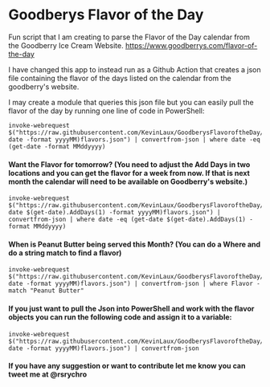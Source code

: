 # Goodberys Flavor of the Day
Fun script that I am creating to parse the Flavor of the Day calendar from the Goodberry Ice Cream Website. https://www.goodberrys.com/flavor-of-the-day

I have changed this app to instead run as a Github Action that creates a json file containing the flavor of the days listed on the calendar from the goodberry's website.

I may create a module that queries this json file but you can easily pull the flavor of the day by running one line of code in PowerShell:

```
invoke-webrequest $("https://raw.githubusercontent.com/KevinLaux/GoodberysFlavoroftheDay/master/$(get-date -format yyyyMM)flavors.json") | convertfrom-json | where date -eq (get-date -format MMddyyyy)
```

#### Want the Flavor for tomorrow? (You need to adjust the Add Days in two locations and you can get the flavor for a week from now. If that is next month the calendar will need to be available on Goodberry's website.)

```
invoke-webrequest $("https://raw.githubusercontent.com/KevinLaux/GoodberysFlavoroftheDay/master/$(get-date $(get-date).AddDays(1) -format yyyyMM)flavors.json") | convertfrom-json | where date -eq (get-date $(get-date).AddDays(1) -format MMddyyyy)
```

#### When is Peanut Butter being served this Month? (You can do a Where and do a string match to find a flavor)

```
invoke-webrequest $("https://raw.githubusercontent.com/KevinLaux/GoodberysFlavoroftheDay/master/$(get-date -format yyyyMM)flavors.json") | convertfrom-json | where Flavor -match "Peanut Butter"
```

#### If you just want to pull the Json into PowerShell and work with the flavor objects you can run the following code and assign it to a variable:

```
invoke-webrequest $("https://raw.githubusercontent.com/KevinLaux/GoodberysFlavoroftheDay/master/$(get-date -format yyyyMM)flavors.json") | convertfrom-json
```

#### If you have any suggestion or want to contribute let me know you can tweet me at @rsrychro

